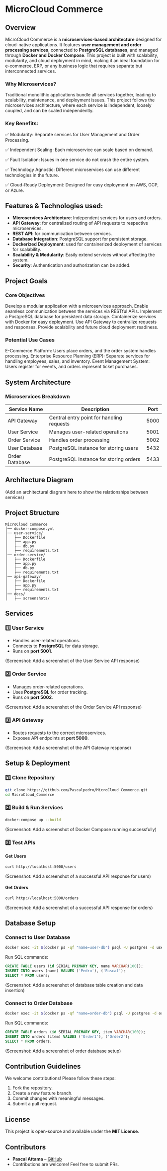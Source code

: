# MicroCloud Commerce

## Overview
MicroCloud Commerce is a **microservices-based architecture** designed for cloud-native applications. It features **user management and order processing services**, connected to **PostgreSQL databases**, and managed through **Docker and Docker Compose**. This project is built with scalability, modularity, and cloud deployment in mind, making it an ideal foundation for e-commerce, ERP, or any business logic that requires separate but interconnected services.

### Why Microservices?
Traditional monolithic applications bundle all services together, leading to scalability, maintenance, and deployment issues. This project follows the microservices architecture, where each service is independent, loosely coupled, and can be scaled independently.

### Key Benefits:
✅ Modularity: Separate services for User Management and Order Processing.

✅ Independent Scaling: Each microservice can scale based on demand.

✅ Fault Isolation: Issues in one service do not crash the entire system.

✅ Technology Agnostic: Different microservices can use different technologies in the future.

✅ Cloud-Ready Deployment: Designed for easy deployment on AWS, GCP, or Azure.


## Features & Technologies used:
- **Microservices Architecture**: Independent services for users and orders.
- **API Gateway**: for centralized routing of API requests to respective microservices.
- **REST API**: for communication between services.
- **Database Integration**: PostgreSQL support for persistent storage.
- **Dockerized Deployment**: used for containerized deployment of services for scalability.
- **Scalability & Modularity**: Easily extend services without affecting the system.
- **Security**: Authentication and authorization can be added.

## Project Goals
### Core Objectives
Develop a modular application with a microservices approach.
Enable seamless communication between the services via RESTful APIs.
Implement a PostgreSQL database for persistent data storage.
Containerize services with Docker for easy deployment.
Use API Gateway to centralize requests and responses.
Provide scalability and future cloud deployment readiness.

### Potential Use Cases
E-Commerce Platform: Users place orders, and the order system handles processing.
Enterprise Resource Planning (ERP): Separate services for handling employees, sales, and inventory.
Event Management System: Users register for events, and orders represent ticket purchases.

## System Architecture
### Microservices Breakdown

| Service Name | Description | Port |
| -------- | -------- | -------- |
| API Gateway    | Central entry point for handling requests  | 5000  |
| User Service |	Manages user-related operations |	5001
| Order Service |	Handles order processing |	5002
| User Database |	PostgreSQL instance for storing users |	5432
| Order Database |	PostgreSQL instance for storing orders |	5433

## Architecture Diagram
(Add an architectural diagram here to show the relationships between services)

## Project Structure
```
MicroCloud Commerce
│── docker-compose.yml
│── user-service/
│   ├── Dockerfile
│   ├── app.py
│   ├── db.py
│   ├── requirements.txt
│── order-service/
│   ├── Dockerfile
│   ├── app.py
│   ├── db.py
│   ├── requirements.txt
│── api-gateway/
│   ├── Dockerfile
│   ├── app.py
│   ├── requirements.txt
│── docs/
│   ├── screenshots/
```

## Services
### 1️⃣ **User Service**
- Handles user-related operations.
- Connects to **PostgreSQL** for data storage.
- Runs on **port 5001**.

(Screenshot: Add a screenshot of the User Service API response)

### 2️⃣ **Order Service**
- Manages order-related operations.
- Uses **PostgreSQL** for order tracking.
- Runs on **port 5002**.

(Screenshot: Add a screenshot of the Order Service API response)

### 3️⃣ **API Gateway**
- Routes requests to the correct microservices.
- Exposes API endpoints at **port 5000**.

(Screenshot: Add a screenshot of the API Gateway response)

## Setup & Deployment
### **1️⃣ Clone Repository**
```bash
git clone https://github.com/Pascalpedro/MicroCloud_Commerce.git
cd MicroCloud_Commerce
```

### **2️⃣ Build & Run Services**
```bash
docker-compose up --build
```

(Screenshot: Add a screenshot of Docker Compose running successfully)

### **3️⃣ Test APIs**
#### Get Users
```bash
curl http://localhost:5000/users
```
(Screenshot: Add a screenshot of a successful API response for users)

#### Get Orders
```bash
curl http://localhost:5000/orders
```
(Screenshot: Add a screenshot of a successful API response for orders)

## Database Setup
### Connect to User Database
```bash
docker exec -it $(docker ps -qf "name=user-db") psql -U postgres -d usersdb
```
Run SQL commands:
```sql
CREATE TABLE users (id SERIAL PRIMARY KEY, name VARCHAR(100));
INSERT INTO users (name) VALUES ('Pedro'), ('Pascal');
SELECT * FROM users;
```
(Screenshot: Add a screenshot of database table creation and data insertion)

### Connect to Order Database
```bash
docker exec -it $(docker ps -qf "name=order-db") psql -U postgres -d ordersdb
```
Run SQL commands:
```sql
CREATE TABLE orders (id SERIAL PRIMARY KEY, item VARCHAR(100));
INSERT INTO orders (item) VALUES ('Order1'), ('Order2');
SELECT * FROM orders;
```
(Screenshot: Add a screenshot of order database setup) 

## Contribution Guidelines
We welcome contributions! Please follow these steps:
1. Fork the repository.
2. Create a new feature branch.
3. Commit changes with meaningful messages.
4. Submit a pull request.

## License
This project is open-source and available under the **MIT License**.

## Contributors
- **Pascal Attama** – [GitHub](https://github.com/Pascalpedro)
- Contributions are welcome! Feel free to submit PRs.

